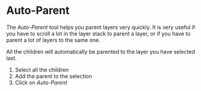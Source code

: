 # Auto-Parent

The *Auto-Parent* tool helps you parent layers very quickly. It is very useful if you have to scroll a lot in the layer stack to parent a layer, or if you have to parent a lot of layers to the same one.

All the children will automatically be parented to the layer you have selected last.

1. Select all the children
2. Add the parent to the selection
3. Click on *Auto-Parent*
